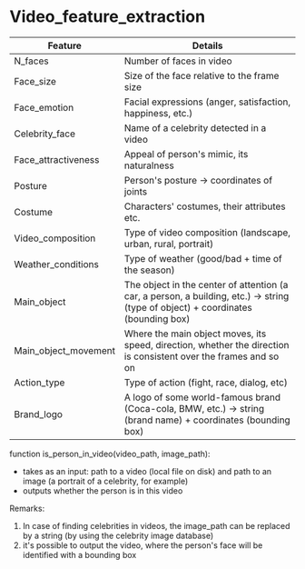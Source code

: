 # Video_feature_extraction

| Feature | Details |
| --- | --- |
| N_faces | Number of faces in video |
| Face_size | Size of the face relative to the frame size |
| Face_emotion | Facial expressions (anger, satisfaction, happiness, etc.) |
| Celebrity_face | Name of a celebrity detected in a video |
| Face_attractiveness | Appeal of person's mimic, its naturalness |
| Posture | Person's posture -> coordinates of joints |
| Costume | Characters' costumes, their attributes etc. |
| Video_composition | Type of video composition (landscape, urban, rural, portrait) |
| Weather_conditions | Type of weather (good/bad + time of the season) |
| Main_object | The object in the center of attention (a car, a person, a building, etc.) -> string (type of object) + coordinates (bounding box)|
| Main_object_movement | Where the main object moves, its speed, direction, whether the direction is consistent over the frames and so on |
| Action_type | Type of action (fight, race, dialog, etc)
| Brand_logo | A logo of some world-famous brand (Coca-cola, BMW, etc.) -> string (brand name) + coordinates (bounding box)| 


function is_person_in_video(video_path, image_path): 
- takes as an input: path to a video (local file on disk) and path to an image (a portrait of a celebrity, for example)
- outputs whether the person is in this video

Remarks: 
1) In case of finding celebrities in videos, the image_path can be replaced by a string (by using the celebrity image database)
2) it's possible to output the video, where the person's face will be identified with a bounding box



